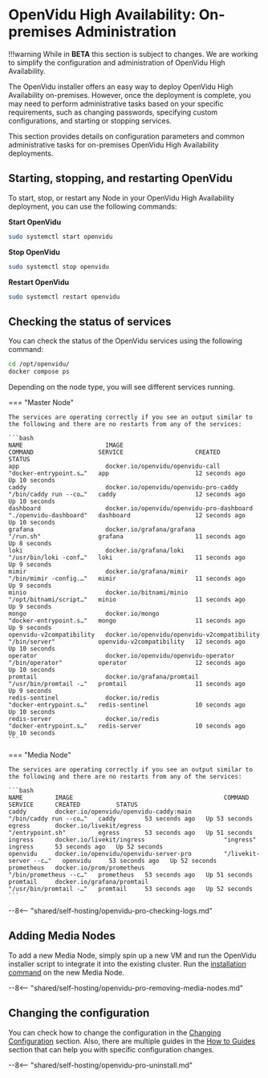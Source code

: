# OpenVidu High Availability: On-premises Administration

!!!warning
    While in **BETA** this section is subject to changes. We are working to simplify the configuration and administration of OpenVidu High Availability.

The OpenVidu installer offers an easy way to deploy OpenVidu High Availability on-premises. However, once the deployment is complete, you may need to perform administrative tasks based on your specific requirements, such as changing passwords, specifying custom configurations, and starting or stopping services.

This section provides details on configuration parameters and common administrative tasks for on-premises OpenVidu High Availability deployments.

## Starting, stopping, and restarting OpenVidu

To start, stop, or restart any Node in your OpenVidu High Availability deployment, you can use the following commands:

**Start OpenVidu**

```bash
sudo systemctl start openvidu
```

**Stop OpenVidu**

```bash
sudo systemctl stop openvidu
```

**Restart OpenVidu**

```bash
sudo systemctl restart openvidu
```

## Checking the status of services

You can check the status of the OpenVidu services using the following command:

```bash
cd /opt/openvidu/
docker compose ps
```

Depending on the node type, you will see different services running.

=== "Master Node"

    The services are operating correctly if you see an output similar to the following and there are no restarts from any of the services:

    ```bash
    NAME                       IMAGE                                              COMMAND                  SERVICE                    CREATED          STATUS
    app                        docker.io/openvidu/openvidu-call                   "docker-entrypoint.s…"   app                        12 seconds ago   Up 10 seconds
    caddy                      docker.io/openvidu/openvidu-pro-caddy              "/bin/caddy run --co…"   caddy                      12 seconds ago   Up 10 seconds
    dashboard                  docker.io/openvidu/openvidu-pro-dashboard          "./openvidu-dashboard"   dashboard                  12 seconds ago   Up 10 seconds
    grafana                    docker.io/grafana/grafana                          "/run.sh"                grafana                    11 seconds ago   Up 8 seconds
    loki                       docker.io/grafana/loki                             "/usr/bin/loki -conf…"   loki                       11 seconds ago   Up 9 seconds
    mimir                      docker.io/grafana/mimir                            "/bin/mimir -config.…"   mimir                      11 seconds ago   Up 9 seconds
    minio                      docker.io/bitnami/minio                            "/opt/bitnami/script…"   minio                      11 seconds ago   Up 9 seconds
    mongo                      docker.io/mongo                                    "docker-entrypoint.s…"   mongo                      11 seconds ago   Up 9 seconds
    openvidu-v2compatibility   docker.io/openvidu/openvidu-v2compatibility        "/bin/server"            openvidu-v2compatibility   12 seconds ago   Up 10 seconds
    operator                   docker.io/openvidu/openvidu-operator               "/bin/operator"          operator                   12 seconds ago   Up 10 seconds
    promtail                   docker.io/grafana/promtail                         "/usr/bin/promtail -…"   promtail                   11 seconds ago   Up 9 seconds
    redis-sentinel             docker.io/redis                                    "docker-entrypoint.s…"   redis-sentinel             10 seconds ago   Up 10 seconds
    redis-server               docker.io/redis                                    "docker-entrypoint.s…"   redis-server               10 seconds ago   Up 10 seconds
    ```

=== "Media Node"

    The services are operating correctly if you see an output similar to the following and there are no restarts from any of the services:

    ```bash
    NAME         IMAGE                                          COMMAND                  SERVICE      CREATED          STATUS
    caddy        docker.io/openvidu/openvidu-caddy:main         "/bin/caddy run --co…"   caddy        53 seconds ago   Up 53 seconds
    egress       docker.io/livekit/egress                       "/entrypoint.sh"         egress       53 seconds ago   Up 51 seconds
    ingress      docker.io/livekit/ingress                      "ingress"                ingress      53 seconds ago   Up 52 seconds
    openvidu     docker.io/openvidu/openvidu-server-pro         "/livekit-server --c…"   openvidu     53 seconds ago   Up 52 seconds
    prometheus   docker.io/prom/prometheus                      "/bin/prometheus --c…"   prometheus   53 seconds ago   Up 51 seconds
    promtail     docker.io/grafana/promtail                     "/usr/bin/promtail -…"   promtail     53 seconds ago   Up 52 seconds
    ```

--8<-- "shared/self-hosting/openvidu-pro-checking-logs.md"

## Adding Media Nodes

To add a new Media Node, simply spin up a new VM and run the OpenVidu installer script to integrate it into the existing cluster. Run the [installation command](../on-premises/install-nlb.md/#media-node) on the new Media Node.

--8<-- "shared/self-hosting/openvidu-pro-removing-media-nodes.md"

## Changing the configuration

You can check how to change the configuration in the [Changing Configuration](../../../self-hosting/configuration/changing-config.md) section. Also, there are multiple guides in the [How to Guides](../../../self-hosting/how-to-guides/index.md) section that can help you with specific configuration changes.

--8<-- "shared/self-hosting/openvidu-pro-uninstall.md"
